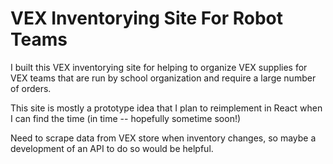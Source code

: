 # VEX Inventorying Site For Robot Teams
I built this VEX inventorying site for helping to organize VEX supplies for VEX teams that are run by school organization and require a large number of orders.

This site is mostly a prototype idea that I plan to reimplement in React when I can find the time (in time -- hopefully sometime soon!)

Need to scrape data from VEX store when inventory changes, so maybe a development of an API to do so would be helpful.
